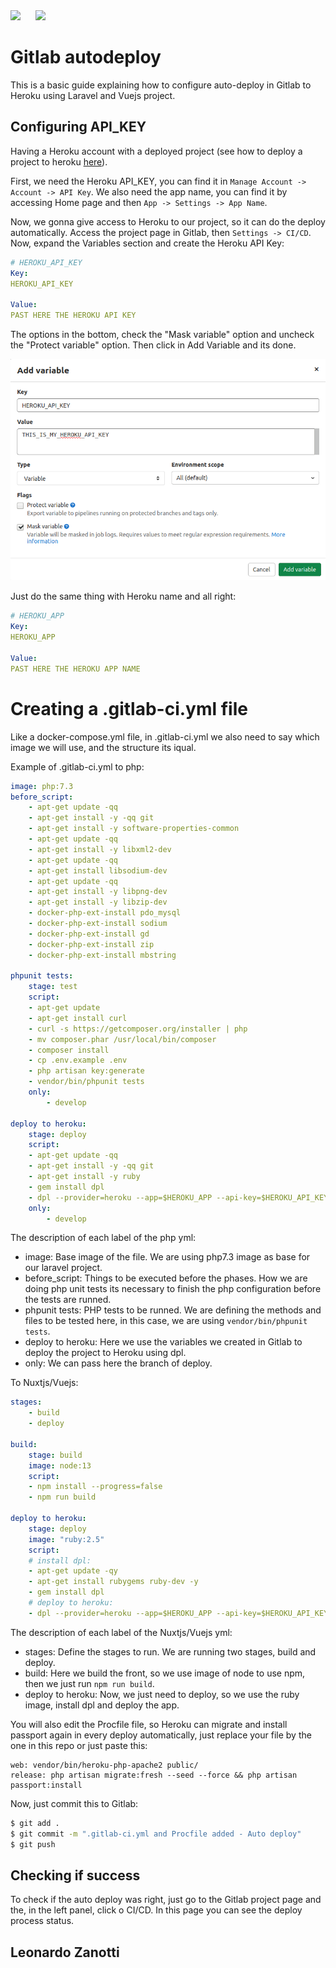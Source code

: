 <div style="margin-right: 20px; display: inline-block">
    <img src="https://docs.gitlab.com/12.10/assets/images/gitlab-logo.svg" width=250 >
</div>

<div style="display: inline-block">
    <img src="https://pbs.twimg.com/profile_images/700084762799550464/dbPz0Wiw.png" width=250 >
</div>


# Gitlab autodeploy

This is a basic guide explaining how to configure auto-deploy in Gitlab to Heroku using Laravel and Vuejs project.

## Configuring API_KEY
Having a Heroku account with a deployed project (see how to deploy a project to heroku [here](https://github.com/LeonardoZanotti/heroku-deploy)).

First, we need the Heroku API_KEY, you can find it in `Manage Account -> Account -> API Key`. We also need the app name, you can find it by accessing Home page and then `App -> Settings -> App Name`.

Now, we gonna give access to Heroku to our project, so it can do the deploy automatically. Access the project page in Gitlab, then `Settings -> CI/CD`. Now, expand the Variables section and create the Heroku API Key:

```yml
# HEROKU_API_KEY
Key:
HEROKU_API_KEY

Value:
PAST HERE THE HEROKU API KEY
```

The options in the bottom, check the "Mask variable" option and uncheck the "Protect variable" option. Then click in Add Variable and its done.

![](add_variable.png)

Just do the same thing with Heroku name and all right:

```yml
# HEROKU_APP
Key:
HEROKU_APP

Value:
PAST HERE THE HEROKU APP NAME
```


# Creating a .gitlab-ci.yml file

Like a docker-compose.yml file, in .gitlab-ci.yml we also need to say which image we will use, and the structure its iqual.

Example of .gitlab-ci.yml to php:
```yml
image: php:7.3
before_script:
    - apt-get update -qq
    - apt-get install -y -qq git
    - apt-get install -y software-properties-common
    - apt-get update -qq
    - apt-get install -y libxml2-dev
    - apt-get update -qq
    - apt-get install libsodium-dev
    - apt-get update -qq
    - apt-get install -y libpng-dev
    - apt-get install -y libzip-dev
    - docker-php-ext-install pdo_mysql
    - docker-php-ext-install sodium
    - docker-php-ext-install gd
    - docker-php-ext-install zip
    - docker-php-ext-install mbstring

phpunit tests:
    stage: test
    script:
    - apt-get update
    - apt-get install curl
    - curl -s https://getcomposer.org/installer | php
    - mv composer.phar /usr/local/bin/composer
    - composer install
    - cp .env.example .env
    - php artisan key:generate
    - vendor/bin/phpunit tests
    only:
        - develop

deploy to heroku:
    stage: deploy
    script:
    - apt-get update -qq
    - apt-get install -y -qq git
    - apt-get install -y ruby
    - gem install dpl
    - dpl --provider=heroku --app=$HEROKU_APP --api-key=$HEROKU_API_KEY
    only:
        - develop
```

The description of each label of the php yml:
- image: Base image of the file. We are using php7.3 image as base for our laravel project.
- before_script: Things to be executed before the phases. How we are doing php unit tests its necessary to finish the php configuration before the tests are runned.
- phpunit tests: PHP tests to be runned. We are defining the methods and files to be tested here, in this case, we are using `vendor/bin/phpunit tests`.
- deploy to heroku: Here we use the variables we created in Gitlab to deploy the project to Heroku using dpl.
- only: We can pass here the branch of deploy.
  
To Nuxtjs/Vuejs:
```yml
stages:
    - build
    - deploy

build:
    stage: build
    image: node:13
    script:
    - npm install --progress=false
    - npm run build

deploy to heroku:
    stage: deploy
    image: "ruby:2.5"
    script:
    # install dpl:
    - apt-get update -qy
    - apt-get install rubygems ruby-dev -y
    - gem install dpl
    # deploy to heroku:
    - dpl --provider=heroku --app=$HEROKU_APP --api-key=$HEROKU_API_KEY --skip_cleanupenvironment
```

The description of each label of the Nuxtjs/Vuejs yml:
- stages: Define the stages to run. We are running two stages, build and deploy.
- build: Here we build the front, so we use image of node to use npm, then we just run `npm run build`.
- deploy to heroku: Now, we just need to deploy, so we use the ruby image, install dpl and deploy the app.

You will also edit the Procfile file, so Heroku can migrate and install passport again in every deploy automatically, just replace your file by the one in this repo or just paste this:
```
web: vendor/bin/heroku-php-apache2 public/
release: php artisan migrate:fresh --seed --force && php artisan passport:install
```

Now, just commit this to Gitlab:
```bash
$ git add .
$ git commit -m ".gitlab-ci.yml and Procfile added - Auto deploy"
$ git push
```

## Checking if success
To check if the auto deploy was right, just go to the Gitlab project page and the, in the left panel, click o CI/CD. In this page you can see the deploy process status.

## Leonardo Zanotti